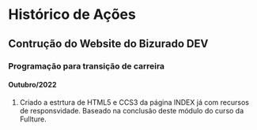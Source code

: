 # Histórico de Ações 
## Contrução do Website do Bizurado DEV
### Programação para transição de carreira

#### Outubro/2022
1. Criado a estrtura de HTML5 e CCS3 da página INDEX já com recursos de responsvidade. Baseado na conclusão deste módulo do curso da Fullture.
